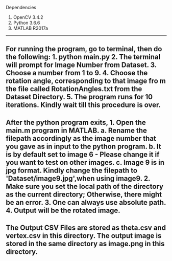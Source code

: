 Dependencies

1. OpenCV 3.4.2
2. Python 3.6.6
3. MATLAB R2017a

-------------------------------------------------------------------------
For running the program, go to terminal, then do the following:
	1. python main.py
	2. The terminal will prompt for Image Number from Dataset. 
	3. Choose a number from 1 to 9. 
	4. Choose the rotation angle, corresponding to that image
		fro
m the file called RotationAngles.txt from the Dataset Directory.
	5. The program runs for 10 iterations. Kindly wait till this procedure is over.
----------------------------------------------------------------------------
After the python program exits,
	1. Open the main.m program in MATLAB.
		a. Rename the filepath accordingly as the image number that you
			gave as in input to the python program.
		b. It is by default set to image 6 - Please change it if you want
			to test on other images.
		c. Image 9 is in jpg format. Kindly change the filepath to
			'Dataset/image9.jpg',when using image9.
	2. Make sure you set the local path of the directory as the current
		directory; Otherwise, there might be an error.
	3. One can always use absolute path.
	4. Output will be the rotated image.
-----------------------------------------------------------------------------
The Output CSV Files are stored as theta.csv and vertex.csv in this directory.
The output image is stored in the same directory as image.png in this directory.
-----------------------------------------------------------------------------
